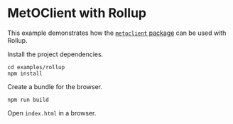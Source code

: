 # MetOClient with Rollup

This example demonstrates how the [`metoclient` package](https://www.npmjs.com/package/@fmidev/metoclient) can be used with Rollup.

Install the project dependencies.

    cd examples/rollup
    npm install

Create a bundle for the browser.

    npm run build

Open `index.html` in a browser.
